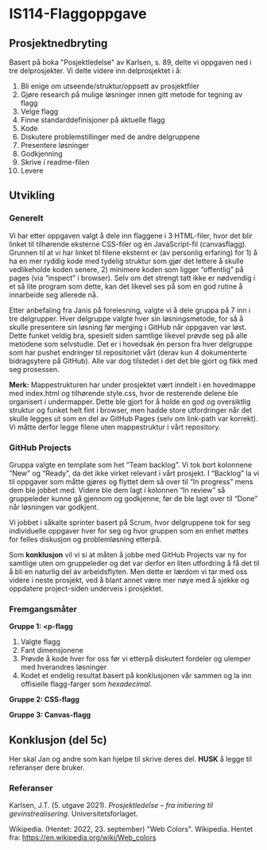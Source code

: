 # IS114-Flaggoppgave
## **Prosjektnedbryting**
Basert på boka "Posjektledelse" av Karlsen, s. 89, delte vi oppgaven ned i tre delprosjekter. Vi delte videre inn delprosjektet i å:
1. Bli enige om utseende/struktur/oppsett av prosjektfiler
2. Gjøre research på mulige løsninger innen gitt metode for tegning av flagg 
3. Velge flagg
4. Finne standarddefinisjoner på aktuelle flagg
5. Kode
6. Diskutere problemstillinger med de andre delgruppene
7. Presentere løsninger
8. Godkjenning
9. Skrive i readme-filen
10. Levere

## **Utvikling**
### **Generelt**
Vi har etter oppgaven valgt å dele inn flaggene i 3 HTML-filer, hvor det blir linket til tilhørende eksterne CSS-filer og én JavaScript-fil (canvasflagg). Grunnen til at vi har linket til filene eksternt er (av personlig erfaring) for 1) å ha en mer ryddig kode med tydelig struktur som gjør det lettere å skulle vedlikeholde koden senere, 2) minimere koden som ligger “offentlig” på pages (via “inspect” i browser). Selv om det strengt tatt ikke er nødvendig i et så lite program som dette, kan det likevel ses på som en god rutine å innarbeide seg allerede nå.

Etter anbefaling fra Janis på forelesning, valgte vi å dele gruppa på 7 inn i tre delgrupper. Hver delgruppe valgte hver sin løsningsmetode, for så å skulle presentere sin løsning før merging i GitHub når oppgaven var løst. Dette funket veldig bra, spesielt siden samtlige likevel prøvde seg på alle metodene som selvstudie. Det er i hovedsak én person fra hver delgruppe som har pushet endringer til repositoriet vårt (derav kun 4 dokumenterte bidragsytere på GitHub). Alle var dog tilstedet i det det ble gjort og fikk med seg prosessen.

**Merk:** Mappestrukturen har under prosjektet vært inndelt i en hovedmappe med index.html og tilhørende style.css, hvor de resterende delene ble organisert i undermapper. Dette ble gjort for å holde en god og oversiktlig struktur og funket helt fint i browser, men hadde store utfordringer når det skulle legges ut som en del av GitHub Pages (selv om link-path var korrekt). Vi måtte derfor legge filene uten mappestruktur i vårt repository.

### **GitHub Projects**
Gruppa valgte en template som het “Team backlog”. Vi tok bort kolonnene “New” og “Ready”, da det ikke virket relevant i vårt prosjekt. I “Backlog” la vi til oppgaver som måtte gjøres og flyttet dem så over til “In progress” mens dem ble jobbet med. Videre ble dem lagt i kolonnen “In review” så gruppeleder kunne gå gjennom og godkjenne, før de ble lagt over til “Done” når løsningen var godkjent.

Vi jobbet i såkalte sprinter basert på Scrum, hvor delgruppene tok for seg individuelle oppgaver hver for seg og hvor gruppen som en enhet møttes for felles diskusjon og problemløsning etterpå.

Som **konklusjon** vil vi si at måten å jobbe med GitHub Projects var ny for samtlige uten om gruppeleder og det var derfor en liten utfordring å få det til å bli en naturlig del av arbeidsflyten. Men dette er lærdom vi tar med oss videre i neste prosjekt, ved å blant annet være mer nøye med å sjekke og oppdatere project-siden underveis i prosjektet.

### **Fremgangsmåter**
**Gruppe 1: <p-flagg**
1. Valgte flagg
2. Fant dimensjonene
3. Prøvde å kode hver for oss før vi etterpå diskutert fordeler og ulemper med hverandres løsninger
4. Kodet et endelig resultat basert på konklusjonen vår sammen og la inn offisielle flagg-farger som *hexadecimal*.

**Gruppe 2: CSS-flagg**

**Gruppe 3: Canvas-flagg**

## **Konklusjon** (del 5c)
Her skal Jan og andre som kan hjelpe til skrive deres del. **HUSK** å legge til referanser dere bruker.


### **Referanser**
Karlsen, J.T. (5. utgave 2021). *Prosjektledelse – fra initiering til gevinstrealisering*. Universitetsforlaget.

Wikipedia. (Hentet: 2022, 23. september) "Web Colors". Wikipedia. Hentet fra: https://en.wikipedia.org/wiki/Web_colors